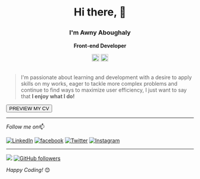 # <p align="center"><strong>Hi there, 👋</strong></p>

<h3 align="center">I'm Awny Aboughaly</h3>
<p align="center"><strong>Front-end Developer</strong></p>
<div align="center"><img src="https://img.shields.io/badge/Vue-282C34?logo=vue.js&logoColor=61DAFB" alt="Vue logo" title="Vue" height="20" /> <img src="https://img.shields.io/badge/React-282C34?logo=react&logoColor=61DAFB" alt="React logo" title="React" height="20" /></div>
<br/>

> I'm passionate about learning and development with a desire to apply skills on my works, eager to tackle more complex problems and continue to find ways to maximize user efficiency, I just want to say that <strong>I enjoy what I do!</strong>

<a href='https://drive.google.com/file/d/1DZ2GOTe-OYmZbY1Sv0pQ1EQl3qfmnxRO/view' target="_blank"><button>PREVIEW MY CV</button></a>

---

<i>Follow me on</i>📫<br>

<a href="https://www.linkedin.com/in/awnyaboughaly" target="_blank"><img src="https://img.shields.io/badge/LinkedIn-%230077B5.svg?&style=flat-square&logo=linkedin&logoColor=white" alt="LinkedIn"></a>
<a href="https://www.facebook.com/AWNYABOUGHALY" target="_blank"><img src="https://img.shields.io/badge/facebook-%232E87FB.svg?&style=flat-square&logo=facebook&logoColor=white" alt=facebook /></a>
<a href="https://twitter.com/AWNYABOUGHALY" target="_blank"><img src="https://img.shields.io/badge/Twitter-%231DA1F2.svg?&style=flat-square&logo=twitter&logoColor=white" alt="Twitter"></a>
<a href="https://www.instagram.com/awnyaboughaly" target="_blank"><img src="https://img.shields.io/badge/Instagram-%23E4405F.svg?&style=flat-square&logo=instagram&logoColor=white" alt="Instagram"></a>

---

![](https://komarev.com/ghpvc/?username=AWNY-ABOUGHALY) [![GitHub followers](https://img.shields.io/github/followers/AWNY-ABOUGHALY.svg?style=social&label=Follow&maxAge=2592000)](https://github.com/AWNY-ABOUGHALY?tab=followers)

<i align="center">Happy Coding!</i> 😊
